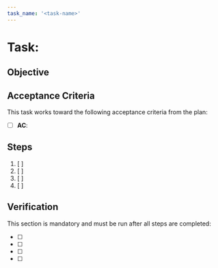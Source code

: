 ```yaml
---
task_name: '<task-name>'
---
```


# Task:

## Objective

## Acceptance Criteria

This task works toward the following acceptance criteria from the plan:

- [ ] **AC**:

## Steps

1. [ ]
2. [ ]
3. [ ]
4. [ ]

## Verification

This section is mandatory and must be run after all steps are completed:

- [ ]
- [ ]
- [ ]
- [ ]
